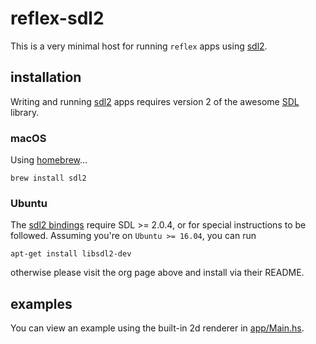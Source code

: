 # reflex-sdl2
This is a very minimal host for running `reflex` apps using [sdl2][0].

## installation
Writing and running [sdl2][0] apps requires version 2 of the awesome [SDL][1]
library.

### macOS

Using [homebrew](https://brew.sh/)...

    brew install sdl2

### Ubuntu

The [sdl2 bindings][0] require SDL >= 2.0.4, or for special instructions
to be followed. Assuming you're on `Ubuntu >= 16.04`, you can run

    apt-get install libsdl2-dev

otherwise please visit the org page above and install via their README.

## examples

You can view an example using the built-in 2d renderer in [app/Main.hs]().


[0]: http://hackage.haskell.org/package/sdl2 "sdl2 Haskell bindings"
[1]: http://libsdl.org "Simple Direct Media Layer"
